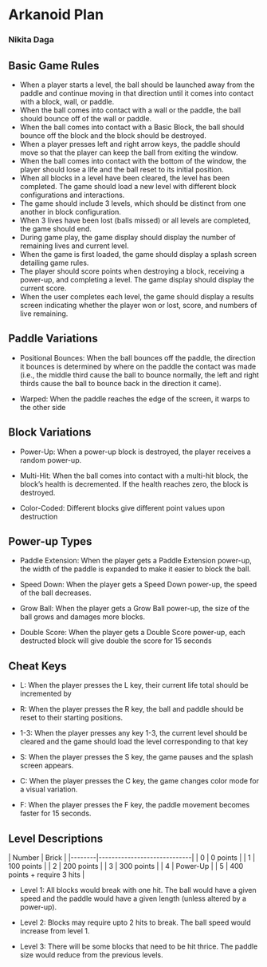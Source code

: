# Arkanoid Plan

### Nikita Daga

## Basic Game Rules

* When a player starts a level, the ball should be launched away from the paddle and continue moving
  in that direction until it comes into contact with a block, wall, or paddle.
* When the ball comes into contact with a wall or the paddle, the ball should bounce off of the wall
  or paddle.
* When the ball comes into contact with a Basic Block, the ball should bounce off the block and the
  block should be destroyed.
* When a player presses left and right arrow keys, the paddle should move so that the player can
  keep the ball from exiting the window.
* When the ball comes into contact with the bottom of the window, the player should lose a life and
  the ball reset to its initial position.
* When all blocks in a level have been cleared, the level has been completed. The game should load a
  new level with different block configurations and interactions.
* The game should include 3 levels, which should be distinct from one another in block
  configuration.
* When 3 lives have been lost (balls missed) or all levels are completed, the game should end.
* During game play, the game display should display the number of remaining lives and current level.
* When the game is first loaded, the game should display a splash screen detailing game rules.
* The player should score points when destroying a block, receiving a power-up, and completing a
  level. The game display should display the current score.
* When the user completes each level, the game should display a results screen indicating whether
  the player won or lost, score, and numbers of live remaining.

## Paddle Variations

* Positional Bounces: When the ball bounces off the paddle, the direction it bounces is
  determined by where on the paddle the contact was made (i.e., the middle third cause the ball to
  bounce normally, the left and right thirds cause the ball to bounce back in the direction it
  came).

* Warped: When the paddle reaches the edge of the screen, it warps to the other side

## Block Variations

* Power-Up: When a power-up block is destroyed, the player receives a random power-up.

* Multi-Hit: When the ball comes into contact with a multi-hit block, the block’s health
  is decremented. If the health reaches zero, the block is destroyed.

* Color-Coded: Different blocks give different point values upon destruction

## Power-up Types

* Paddle Extension: When the player gets a Paddle Extension power-up, the width of the
  paddle is expanded to make it easier to block the ball.

* Speed Down: When the player gets a Speed Down power-up, the speed of the ball decreases.

* Grow Ball: When the player gets a Grow Ball power-up, the size of the ball grows and
  damages more blocks.

* Double Score: When the player gets a Double Score power-up, each destructed block will
  give double the score for 15 seconds

## Cheat Keys

* L: When the player presses the L key, their current life total should be incremented by

* R: When the player presses the R key, the ball and paddle should be reset to their
  starting positions.

* 1-3: When the player presses any key 1-3, the current level should be cleared and the
  game should load the level corresponding to that key

* S: When the player presses the S key, the game pauses and the splash screen appears.

* C: When the player presses the C key, the game changes color mode for a visual
  variation.

* F: When the player presses the F key, the paddle movement becomes faster for 15 seconds.

## Level Descriptions

| Number | Brick                       |
    |--------|-----------------------------|
| 0      | 0 points                    |
| 1      | 100 points                  |
| 2      | 200 points                  |
| 3      | 300 points                  |
| 4      | Power-Up                    |
| 5      | 400 points + require 3 hits |

* Level 1: All blocks would break with one hit. The ball would have a given speed and the paddle
  would have a given length (unless altered by a power-up).


* Level 2: Blocks may require upto 2 hits to break. The ball speed would increase from level 1.


* Level 3: There will be some blocks that need to be hit thrice. The paddle size would reduce from
  the previous levels.



